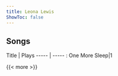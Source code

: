 ```yaml
---
title: Leona Lewis
ShowToc: false
---
```


## Songs
Title | Plays 
----- | ----- : 
One More Sleep|1

{{< more >}}